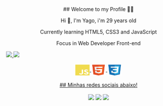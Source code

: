 <div align="center">
## Welcome to my Profile  🧙‍♂️
<p>Hi 👋, I'm Yago, i'm 29 years old</p>
<p>Currently learning HTML5, CSS3 and JavaScript</p>
<p>Focus in Web Developer Front-end</p>
</div>

<div style="display: inline_block">
   <a href="https://github.com/yagopaes">
   <img height="180em" src="https://github-readme-stats.vercel.app/api?username=YagoPaes&show_icons=true&theme=tokyonight&include_all_commits=true&count_private=true"/>
   <img height="180em" src="https://github-readme-stats.vercel.app/api/top-langs/?username=yagopaes&layout=compact&langs_count=6&theme=tokyonight"/>
</div>
    
<div style="display: inline_block" align="center"><br>
  <img align="center" alt="Js" height="30" width="40" src="https://raw.githubusercontent.com/devicons/devicon/master/icons/javascript/javascript-plain.svg">
  <img align="center" alt="HTML" height="30" width="40" src="https://raw.githubusercontent.com/devicons/devicon/master/icons/html5/html5-original.svg">
  <img align="center" alt="CSS" height="30" width="40" src="https://raw.githubusercontent.com/devicons/devicon/master/icons/css3/css3-original.svg">
</div>
 
<br>
 
<div align="center">
  ## Minhas redes sociais abaixo!
</div>
 <br>
<div align="center"> 
    <a href="https://instagram.com/yago_paes" target="_blank"><img src="https://img.shields.io/badge/-Instagram-%23E4405F?style=for-the-badge&logo=instagram&logoColor=white" target="_blank"></a> 
  <a href = "mailto:yagopaes2@gmail.com"><img src="https://img.shields.io/badge/-Gmail-%23333?style=for-the-badge&logo=gmail&logoColor=white" target="_blank"></a>
  <a href="https://www.linkedin.com/in/yago-paes-b19468127" target="_blank"><img src="https://img.shields.io/badge/-LinkedIn-%230077B5?style=for-the-badge&logo=linkedin&logoColor=white" target="_blank"></a>
</div>
